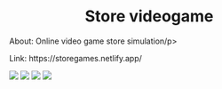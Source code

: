 <h1 align="center">Store videogame</h1>
<p>About: Online video game store simulation/p>
<p>Link: https://storegames.netlify.app/</p>
<img src="https://i.postimg.cc/HkvcQR9w/home.jpg">
<img src="https://i.postimg.cc/CLNfKzZ6/buy.jpg">
<img src="https://i.postimg.cc/httQQcT4/cart.jpg">
<img src="https://i.postimg.cc/3J7v7gwv/cel.jpg">
